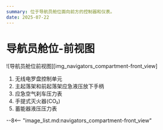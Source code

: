 ```yaml
---
summary: 位于导航员舱位面向前方的控制器和仪表。
date: 2025-07-22
---
```


# 导航员舱位-前视图

![导航员舱位前视图][img_navigators_compartment-front_view]

1. 无线电罗盘控制单元
2. 主起落架和前起落架应急液压放下手柄
3. 应急空气刹车压力表
4. 手提式灭火器(CO₂)
5. 蓄能器液压压力表

<!-- links -->
--8<-- "image_list.md:navigators_compartment-front_view"